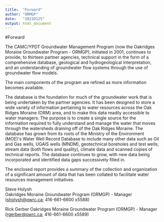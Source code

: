 ```yaml
---
title:  "Forward"
author: "ORMGP"
date:   "20220125"
output: html_document
---
```


#Forward

The CAMC/YPDT Groundwater Management Program (now the Oakridges Moraine Groundwater Program - ORMGP), initiated in 2001, continues to provide, to thirteen partner agencies, technical support in the form of a comprehensive database, geological and hydrogeological interpretation, and an understanding of groundwater flow systems through the use of groundwater flow models.

The main components of the program are refined as more information becomes available.

The database is the foundation for much of the groundwater work that is being undertaken by the partner agencies.  It has been designed to store a wide variety of information pertaining to water resources across the Oak Ridges Moraine (ORM) area, and to make this data readily accessible to water managers.  The purpose is to create a single source for the information required to fully understand and manage the water that moves through the watersheds draining off of the Oak Ridges Moraine.  The database has grown from its roots of the Ministry of the Environment (MOE)'s Water Well Record Database to include many other data such as Oil and Gas wells, UGAIS wells (MNDM), geotechnical boreholes and test wells; stream data (both flows and quality), climate data and scanned copies of technical reports.  The database continues to grow, with new data being incorporated and identified data gaps successively filled in.

The enclosed report provides a summary of the collection and organization of a significant amount of data that has been collated to facilitate water resources management initiatives.  

Steve Holysh			
Oakridges Moraine Groundwater Program (ORMGP) - Manager
(sholysh@owrc.ca; 416-661-6600 x5588)

 
Rick Gerber
Oakridges Moraine Groundwater Program (ORMGP) - Manager
(rgerber@owrc.ca; 416-661-6600 x5589)


